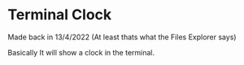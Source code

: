 # Terminal Clock
Made back in 13/4/2022 (At least thats what the Files Explorer says)

Basically It will show a clock in the terminal.